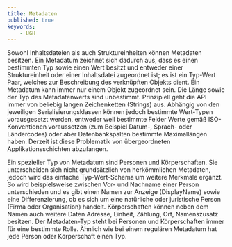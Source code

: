 ```yaml
---
title: Metadaten
published: true
keywords:
    - UGH
---
```


Sowohl Inhaltsdateien als auch Struktureinheiten können Metadaten besitzen. Ein Metadatum zeichnet sich dadurch aus, dass es einen bestimmten Typ sowie einen Wert besitzt und entweder einer Struktureinheit oder einer Inhaltsdatei zugeordnet ist; es ist ein Typ-Wert Paar, welches zur Beschreibung des verknüpften Objekts dient. Ein Metadatum kann immer nur einem Objekt zugeordnet sein. Die Länge sowie der Typ des Metadatenwerts sind unbestimmt. Prinzipiell geht die API immer von beliebig langen Zeichenketten (Strings) aus. Abhängig von den jeweiligen Serialisierungsklassen können jedoch bestimmte Wert-Typen vorausgesetzt werden, entweder weil bestimmte Felder Werte gemäß ISO-Konventionen voraussetzen (zum Beispiel Datum-, Sprach- oder Ländercodes) oder aber Datenbankspalten bestimmte Maximallängen haben. Derzeit ist diese Problematik von übergeordneten Applikationsschichten abzufangen.

Ein spezieller Typ von Metadatum sind Personen und Körperschaften. Sie unterscheiden sich nicht grundsätzlich von herkömmlichen Metadaten, jedoch wird das einfache Typ-Wert-Schema um weitere Merkmale ergänzt. So wird beispielsweise zwischen Vor- und Nachname einer Person unterschieden und es gibt einen Namen zur Anzeige (DisplayName) sowie eine Differenzierung, ob es sich um eine natürliche oder juristische Person (Firma oder Organisation) handelt. Körperschaften können neben dem Namen auch weitere Daten Adresse, Einheit, Zählung, Ort, Namenszusatz besitzen. Der Metadaten-Typ steht bei Personen und Körperschaften immer für eine bestimmte Rolle. Ähnlich wie bei einem regulären Metadatum hat jede Person oder Körperschaft einen Typ.
